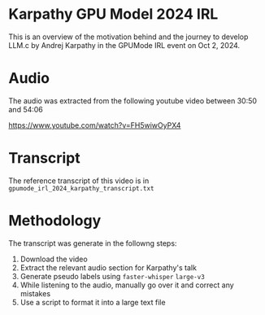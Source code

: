 # Karpathy GPU Model 2024 IRL
This is an overview of the motivation behind and the journey to develop LLM.c by Andrej Karpathy in the GPUMode IRL event on Oct 2, 2024.

# Audio
The audio was extracted from the following youtube video between 30:50 and 54:06

https://www.youtube.com/watch?v=FH5wiwOyPX4
# Transcript

The reference transcript of this video is in `gpumode_irl_2024_karpathy_transcript.txt`

# Methodology
The transcript was generate in the followng steps:
1. Download the video
2. Extract the relevant audio section for Karpathy's talk
3. Generate pseudo labels using `faster-whisper` `large-v3`
4. While listening to the audio, manually go over it and correct any mistakes
5. Use a script to format it into a large text file
